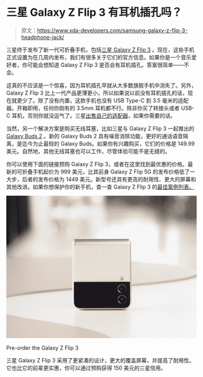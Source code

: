 # 三星 Galaxy Z Flip 3 有耳机插孔吗？

> 原文：<https://www.xda-developers.com/samsung-galaxy-z-flip-3-headphone-jack/>

三星终于发布了新一代可折叠手机，包括[三星 Galaxy Z Flip 3](https://www.xda-developers.com/samsung-galaxy-z-flip-3/) 。现在，这些手机正式设置为在几周内发布，我们有很多关于它们的官方信息。如果你是一个音乐爱好者，你可能会想知道 Galaxy Z Flip 3 是否会有耳机插孔。答案很简单——不会。

这真的不应该是一个惊喜，因为耳机插孔早就从大多数旗舰手机中消失了。另外，Galaxy Z Flip 3 比上一代产品更薄更小，所以如果说以前没有耳机插孔的话，现在就更少了。除了没有内置，这款手机也没有 USB Type-C 到 3.5 毫米的适配器。开箱即用，任何你刚有的 3.5mm 耳机都不行。除非你买了转接头或者 USB-C 耳机，否则你就没运气了。三星[出售自己的适配器](https://shop-links.co/1748595704572758475?u1=27cb46fc-8680-465c-b341-1c000d60641c)，如果你需要的话。

当然，另一个解决方案是购买无线耳塞，比如三星与 Galaxy Z Flip 3 一起推出的 [Galaxy Buds 2](https://www.xda-developers.com/samsung-galaxy-buds-2/) 。新的 Galaxy Buds 2 具有噪音消除功能，更好的通话语音隔离，是迄今为止最轻的 Galaxy Buds。如果你有兴趣购买，它们的价格是 149.99 美元。自然地，其他无线耳塞也可以工作，尽管体验可能不是无缝的。

你可以使用下面的链接预购 Galaxy Z Flip 3，或者在这里找到最优惠的价格。最新的可折叠手机起价为 999 美元，比其前身 Galaxy Z Flip 5G 的发布价格低了一大步，后者的发布价格为 1449 美元。新型号还具有更高的耐用性、更大的屏幕和其他改进。如果你想保护你的新手机，查一查 Galaxy Z Flip 3 的[最佳案例列表。](https://www.xda-developers.com/best-galaxy-z-flip-3-cases/)

 <picture>![The Samsung Galaxy Z Flip 3 comes with a more compact design, a larger cover screen, and improved durability. It's also much more affordable than its predecessors, and you can get $150 of Samsung credit with your pre-order.](img/fba8e2987a565aa8bda34af578fb92e3.png)</picture> 

Pre-order the Galaxy Z Flip 3

三星 Galaxy Z Flip 3 采用了更紧凑的设计，更大的覆盖屏幕，并提高了耐用性。它也比它的前辈更实惠，你可以通过预购获得 150 美元的三星信用。